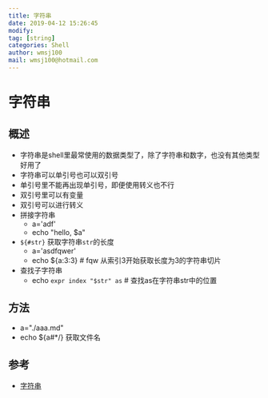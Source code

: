 ```yaml
---
title: 字符串
date: 2019-04-12 15:26:45	
modify: 
tag: [string]
categories: Shell
author: wmsj100
mail: wmsj100@hotmail.com
---
```


# 字符串

## 概述
- 字符串是shell里最常使用的数据类型了，除了字符串和数字，也没有其他类型好用了
- 字符串可以单引号也可以双引号
- 单引号里不能再出现单引号，即便使用转义也不行
- 双引号里可以有变量
- 双引号可以进行转义
- 拼接字符串 
	- a='adf'
	- echo "hello, $a"
- `${#str}` 获取字符串`str`的长度
	- a='asdfqwer'
	- echo ${a:3:3} # fqw 从索引3开始获取长度为3的字符串切片
- 查找子字符串
	- echo `expr index "$str" as` # 查找as在字符串str中的位置

## 方法
- a="./aaa.md"
- echo ${a#*/} 获取文件名

## 参考
- [字符串](http://c.biancheng.net/cpp/view/7001.html)
